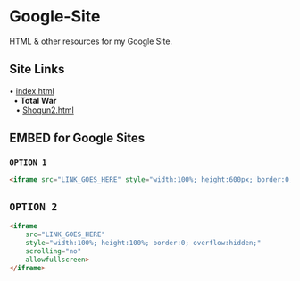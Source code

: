 # Google-Site
HTML &amp; other resources for my Google Site.  

## Site Links  
• [index.html](https://justkaarlo.github.io/JustKaarlo-Google-Site/)  
&nbsp; • **Total War**  
&nbsp;&nbsp; • [Shogun2.html](https://justkaarlo.github.io/JustKaarlo-Google-Site/TotalWar/Shogun2.html)

## EMBED for Google Sites
### `OPTION 1`
```html
<iframe src="LINK_GOES_HERE" style="width:100%; height:600px; border:0;" allowfullscreen></iframe>
```

## `OPTION 2`
```html
<iframe
    src="LINK_GOES_HERE"
    style="width:100%; height:100%; border:0; overflow:hidden;"
    scrolling="no"
    allowfullscreen>
</iframe>
```
